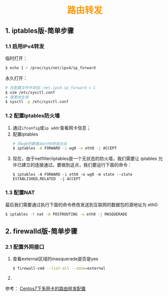 # <div style="text-align:center;color:#FF9900">路由转发</div>
## 1. iptables版-简单步骤
### 1.1 启用IPv4转发
临时打开：
```sh
$ echo 1 > /proc/sys/net/ipv4/ip_forward
```
永久打开：
```sh
# 在配置文件中添加：net.ipv4.ip_forward = 1
$ vim /etc/sysctl.conf
# 使更改生效
$ sysctl -p /etc/sysctl.conf
```

### 1.2 配置Iptables防火墙
1. 通过`ifconfig`或`ip addr`查看网卡信息；
2. 配置iptables
    ```sh
    # 将wg0的数据从eth0转发出去
    $ iptables -A FORWARD -i wg0 -o eth0 -j ACCEPT
    ```
3. 现在，由于netfilter/iptables是一个无状态的防火墙，我们需要让 iptables 允许已建立的连接通过。要做到这点，我们要运行下面的命令：
    ```
    $ iptables -A FORWARD -i eth0 -o wg0 -m state --state ESTABLISHED,RELATED  -j ACCEPT
    ```

### 1.3 配置NAT
最后我们需要通过执行下面的命令修改发送到互联网的数据包的源地址为 eth0:
```sh
$ iptables -t nat -A POSTROUTING -o eth0 -j MASQUERADE
```

## 2. firewalld版-简单步骤
### 2.1 配置外网接口
1. 查看external区域的masquerade是否是yes
    ```sh
    $ firewall-cmd --list-all --zone=external
    ```
2.



参考：
[Centos7下多网卡的路由转发配置](http://www.itboth.com/d/FbEFveZFvEVn/linux)
